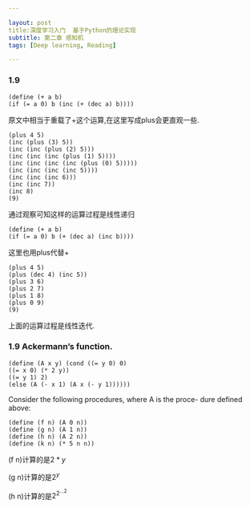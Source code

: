 ```yaml
---

layout: post
title:深度学习入门  基于Python的理论实现
subtitle: 第二章 感知机
tags: [Deep learning, Reading]

---
```


<head>
    <script src="https://cdn.mathjax.org/mathjax/latest/MathJax.js?config=TeX-AMS-MML_HTMLorMML" type="text/javascript"></script>
    <script type="text/x-mathjax-config">
        MathJax.Hub.Config({
            tex2jax: {
            skipTags: ['script', 'noscript', 'style', 'textarea', 'pre'],
            inlineMath: [['$','$']]
            }
        });
    </script>
</head>


### 1.9 

```
(define (+ a b)
(if (= a 0) b (inc (+ (dec a) b))))
```
原文中相当于重载了+这个运算,在这里写成plus会更直观一些.

```
(plus 4 5)
(inc (plus (3) 5))
(inc (inc (plus (2) 5)))
(inc (inc (inc (plus (1) 5))))
(inc (inc (inc (inc (plus (0) 5)))))
(inc (inc (inc (inc 5))))
(inc (inc (inc 6)))
(inc (inc 7))
(inc 8)
(9)
```
通过观察可知这样的运算过程是线性递归

```
(define (+ a b)
(if (= a 0) b (+ (dec a) (inc b))))
```

这里也用plus代替+
```
(plus 4 5)
(plus (dec 4) (inc 5))
(plus 3 6)
(plus 2 7)
(plus 1 8)
(plus 0 9)
(9)
```
上面的运算过程是线性迭代.


### 1.9 Ackermann’s function.

```
(define (A x y) (cond ((= y 0) 0)
((= x 0) (* 2 y))
((= y 1) 2)
(else (A (- x 1) (A x (- y 1))))))
```

Consider the following procedures, where A is the proce- dure defined above:
```
(define (f n) (A 0 n)) 
(define (g n) (A 1 n)) 
(define (h n) (A 2 n))
(define (k n) (* 5 n n))
```

(f n)计算的是$2*y$

(g n)计算的是$2^{y}$

(h n)计算的是$2^{2^{\dots2}}$
